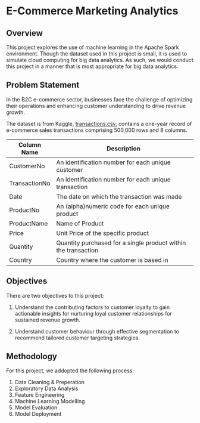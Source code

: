 # E-Commerce Marketing Analytics

## Overview
This project explores the use of machine learning in the Apache Spark environment. Though the dataset used in this project is small, it is used to simulate cloud computing for big data analytics. As such, we would conduct this project in a manner that is most appropriate for big data analytics.

## Problem Statement
In the B2C e-commerce sector, businesses face the challenge of optimizing their operations and enhancing customer understanding to drive revenue growth.

The dataset is from Kaggle, [transactions.csv](https://www.kaggle.com/datasets/gabrielramos87/an-online-shop-business), contains a one-year record of e-commerce sales transactions comprising 500,000 rows and 8 columns.

| Column Name | Description |
| --- | --- |
| CustomerNo | An identification number for each unique customer |
| TransactionNo | An identification number for each unique transaction |
| Date | The date on which the transaction was made |
| ProductNo | An (alpha)numeric code for each unique product |
| ProductName | Name of Product |
| Price | Unit Price of the specific product |
| Quantity | Quantity purchased for a single product within the transaction
| Country | Country where the customer is based in

## Objectives
There are two objectives to this project:

1) Understand the contributing factors to customer loyalty to gain actionable insights for nurturing loyal customer relationships for sustained revenue growth.
   
2) Understand customer behaviour through effective
segmentation to recommend tailored customer targeting strategies.

## Methodology

For this project, we addopted the following process:

1) Data Cleaning & Preperation
2) Exploratory Data Analysis
3) Feature Engineering
4) Machine Learning Modelling
5) Model Evaluation
6) Model Deployment








